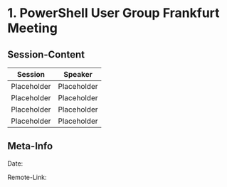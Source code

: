 # 1. PowerShell User Group Frankfurt Meeting 
## Session-Content
| Session     | Speaker     |
| ----------- | ----------- |
| Placeholder | Placeholder |
| Placeholder | Placeholder |
| Placeholder | Placeholder |
| Placeholder | Placeholder |

## Meta-Info
Date:

Remote-Link: